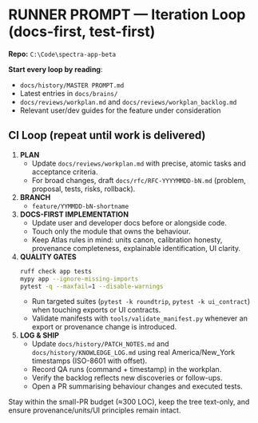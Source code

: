 # RUNNER PROMPT — Iteration Loop (docs-first, test-first)

**Repo:** `C:\Code\spectra-app-beta`

**Start every loop by reading**:
- `docs/history/MASTER PROMPT.md`
- Latest entries in `docs/brains/`
- `docs/reviews/workplan.md` and `docs/reviews/workplan_backlog.md`
- Relevant user/dev guides for the feature under consideration

## CI Loop (repeat until work is delivered)
1. **PLAN**
   - Update `docs/reviews/workplan.md` with precise, atomic tasks and acceptance
     criteria.
   - For broad changes, draft `docs/rfc/RFC-YYYYMMDD-bN.md` (problem, proposal,
     tests, risks, rollback).
2. **BRANCH**
   - `feature/YYMMDD-bN-shortname`
3. **DOCS-FIRST IMPLEMENTATION**
   - Update user and developer docs before or alongside code.
   - Touch only the module that owns the behaviour.
   - Keep Atlas rules in mind: units canon, calibration honesty, provenance
     completeness, explainable identification, UI clarity.
4. **QUALITY GATES**
   ```bash
   ruff check app tests
   mypy app --ignore-missing-imports
   pytest -q --maxfail=1 --disable-warnings
   ```
   - Run targeted suites (`pytest -k roundtrip`, `pytest -k ui_contract`) when
     touching exports or UI contracts.
   - Validate manifests with `tools/validate_manifest.py` whenever an export or
     provenance change is introduced.
5. **LOG & SHIP**
   - Update `docs/history/PATCH_NOTES.md` and `docs/history/KNOWLEDGE_LOG.md`
     using real America/New_York timestamps (ISO-8601 with offset).
   - Record QA runs (command + timestamp) in the workplan.
   - Verify the backlog reflects new discoveries or follow-ups.
   - Open a PR summarising behaviour changes and executed tests.

Stay within the small-PR budget (≈300 LOC), keep the tree text-only, and ensure
provenance/units/UI principles remain intact.
